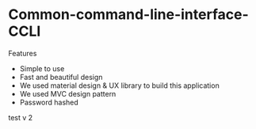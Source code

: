 # Common-command-line-interface-CCLI

Features

  * Simple to use
  * Fast and beautiful design
  * We used material design & UX library to build this application
  * We used MVC design pattern
  * Password hashed

test v 2 